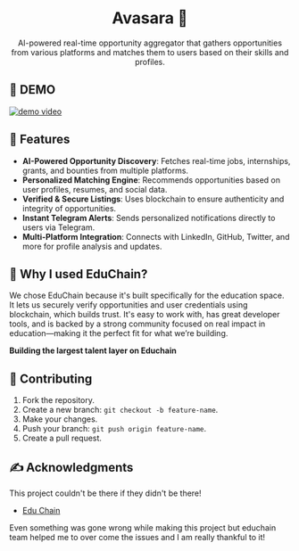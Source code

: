 <h1 align="center">Avasara 🎯</h1>

<p align="center">AI-powered real-time opportunity aggregator that gathers opportunities from various platforms and matches them to users based on their skills and profiles.</p>

## 🎥 DEMO
[![demo video](https://i.vimeocdn.com/video/2008512123-7fd3492cb683e1ee2b72c798b648d6f217a2a3eb1210f5d79ac7d32a80ab2de8-d?mw=3400&mh=1913&q=70)](https://player.vimeo.com/video/1074352352?h=6996007093&amp;badge=0&amp;autopause=0&amp;player_id=0&amp;app_id=58479)

## 📙 Features
- **AI-Powered Opportunity Discovery**: Fetches real-time jobs, internships, grants, and bounties from multiple platforms.
- **Personalized Matching Engine**: Recommends opportunities based on user profiles, resumes, and social data.
- **Verified & Secure Listings**: Uses blockchain to ensure authenticity and integrity of opportunities.
- **Instant Telegram Alerts**: Sends personalized notifications directly to users via Telegram.
- **Multi-Platform Integration**: Connects with LinkedIn, GitHub, Twitter, and more for profile analysis and updates.

## 🤔 Why I used EduChain?
We chose EduChain because it's built specifically for the education space. It lets us securely verify opportunities and user credentials using blockchain, which builds trust. It's easy to work with, has great developer tools, and is backed by a strong community focused on real impact in education—making it the perfect fit for what we’re building.

**Building the largest talent layer on Educhain**

## 🤗 Contributing
1. Fork the repository.
2. Create a new branch: `git checkout -b feature-name`.
3. Make your changes.
4. Push your branch: `git push origin feature-name`.
5. Create a pull request.

## ✍ Acknowledgments
This project couldn't be there if they didn't be there!
- [Edu Chain](https://educhain.xyz/)

Even something was gone wrong while making this project but educhain team helped me to over come the issues and I am really thankful to it!
